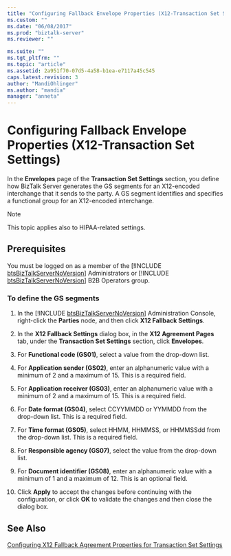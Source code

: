 ```yaml
---
title: "Configuring Fallback Envelope Properties (X12-Transaction Set Settings) | Microsoft Docs"
ms.custom: ""
ms.date: "06/08/2017"
ms.prod: "biztalk-server"
ms.reviewer: ""

ms.suite: ""
ms.tgt_pltfrm: ""
ms.topic: "article"
ms.assetid: 2a951f70-07d5-4a58-b1ea-e7117a45c545
caps.latest.revision: 3
author: "MandiOhlinger"
ms.author: "mandia"
manager: "anneta"
---
```

# Configuring Fallback Envelope Properties (X12-Transaction Set Settings)
In the **Envelopes** page of the **Transaction Set Settings** section, you define how BizTalk Server generates the GS segments for an X12-encoded interchange that it sends to the party. A GS segment identifies and specifies a functional group for an X12-encoded interchange.  
  
> [!NOTE]
>  This topic applies also to HIPAA-related settings.  
  
## Prerequisites  
 You must be logged on as a member of the [!INCLUDE [btsBizTalkServerNoVersion](../includes/btsbiztalkservernoversion-md.md)] Administrators or [!INCLUDE [btsBizTalkServerNoVersion](../includes/btsbiztalkservernoversion-md.md)] B2B Operators group.  
  
### To define the GS segments  
  
1. In the [!INCLUDE [btsBizTalkServerNoVersion](../includes/btsbiztalkservernoversion-md.md)] Administration Console, right-click the <strong>Parties</strong> node, and then click <strong>X12 Fallback Settings</strong>.  
  
2. In the **X12 Fallback Settings** dialog box, in the **X12 Agreement Pages** tab, under the **Transaction Set Settings** section, click **Envelopes**.  
  
3. For **Functional code (GS01)**, select a value from the drop-down list.  
  
4. For **Application sender (GS02)**, enter an alphanumeric value with a minimum of 2 and a maximum of 15. This is a required field.  
  
5. For **Application receiver (GS03)**, enter an alphanumeric value with a minimum of 2 and a maximum of 15. This is a required field.  
  
6. For **Date format (GS04)**, select CCYYMMDD or YYMMDD from the drop-down list. This is a required field.  
  
7. For **Time format (GS05)**, select HHMM, HHMMSS, or HHMMSSdd from the drop-down list. This is a required field.  
  
8. For **Responsible agency (GS07)**, select the value from the drop-down list.  
  
9. For **Document identifier (GS08)**, enter an alphanumeric value with a minimum of 1 and a maximum of 12. This is an optional field.  
  
10. Click **Apply** to accept the changes before continuing with the configuration, or click **OK** to validate the changes and then close the dialog box.  
  
## See Also  
 [Configuring X12 Fallback Agreement Properties for Transaction Set Settings](../core/configuring-x12-fallback-agreement-properties-for-transaction-set-settings.md)